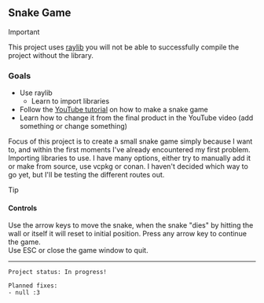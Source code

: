 ## Snake Game

> [!IMPORTANT]  
> This project uses [raylib](https://github.com/raysan5/raylib) you will not be able to successfully compile the project without the library.

### Goals
- Use raylib
  - Learn to import libraries
- Follow the [YouTube tutorial](https://youtu.be/LGqsnM_WEK4?si=SsRK6Q5oAe8VNbuw) on how to make a snake game
- Learn how to change it from the final product in the YouTube video (add something or change something)

Focus of this project is to create a small snake game simply because I want to, and within the first moments I've already encountered
my first problem. Importing libraries to use. I have many options, either try to manually add it or make from source, use vcpkg or conan.
I haven't decided which way to go yet, but I'll be testing the different routes out.

> [!TIP] 
> #### Controls
> Use the arrow keys to move the snake, when the snake "dies" 
by hitting the wall or itself it will reset to initial position. Press any arrow key to continue the game.  
Use ESC or close the game window to quit.

---

```
Project status: In progress!

Planned fixes: 
- null :3
```
